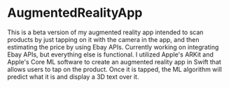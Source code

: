 # AugmentedRealityApp

This is a beta version of my augmented reality app intended to scan products by just tapping on it with the camera in the app, and then estimating the price by using Ebay APIs.
Currently working on integrating Ebay APIs, but everything else is functional. I utilized Apple's ARKit and Apple's Core ML software to create an augmented reality app
in Swift that allows users to tap on the product. Once it is tapped, the ML algorithm will predict what it is and display a 3D text over it.
